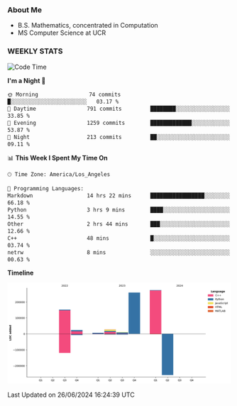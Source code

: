 ### About Me

- B.S. Mathematics, concentrated in Computation
- MS Computer Science at UCR


### WEEKLY STATS
<!--START_SECTION:waka-->
![Code Time](http://img.shields.io/badge/Code%20Time-208%20hrs%2011%20mins-blue)

**I'm a Night 🦉** 

```text
🌞 Morning                74 commits          █░░░░░░░░░░░░░░░░░░░░░░░░   03.17 % 
🌆 Daytime                791 commits         ████████░░░░░░░░░░░░░░░░░   33.85 % 
🌃 Evening                1259 commits        █████████████░░░░░░░░░░░░   53.87 % 
🌙 Night                  213 commits         ██░░░░░░░░░░░░░░░░░░░░░░░   09.11 % 
```


📊 **This Week I Spent My Time On** 

```text
🕑︎ Time Zone: America/Los_Angeles

💬 Programming Languages: 
Markdown                 14 hrs 22 mins      █████████████████░░░░░░░░   66.18 % 
Python                   3 hrs 9 mins        ████░░░░░░░░░░░░░░░░░░░░░   14.55 % 
Other                    2 hrs 44 mins       ███░░░░░░░░░░░░░░░░░░░░░░   12.66 % 
C++                      48 mins             █░░░░░░░░░░░░░░░░░░░░░░░░   03.74 % 
netrw                    8 mins              ░░░░░░░░░░░░░░░░░░░░░░░░░   00.63 % 
```

**Timeline**

![Lines of Code chart](https://raw.githubusercontent.com/nickocruzm/nickocruzm/main/assets/bar_graph.png)


 Last Updated on 26/06/2024 16:24:39 UTC
<!--END_SECTION:waka-->
